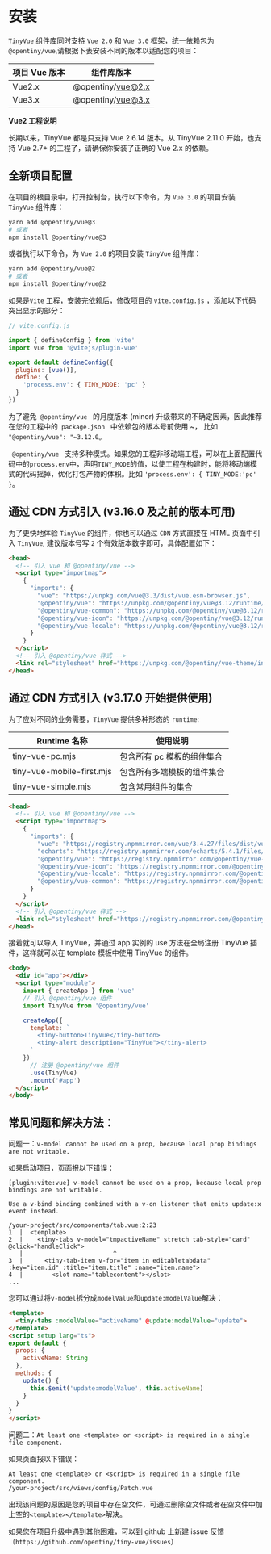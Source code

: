 <!--anchor:on-->

# 安装

`TinyVue` 组件库同时支持 `Vue 2.0` 和 `Vue 3.0` 框架，统一依赖包为`@opentiny/vue`,请根据下表安装不同的版本以适配您的项目：

| 项目 Vue 版本 | 组件库版本        |
| ------------- | ----------------- |
| Vue2.x        | @opentiny/vue@2.x |
| Vue3.x        | @opentiny/vue@3.x |

**Vue2 工程说明**

长期以来，TinyVue 都是只支持 Vue 2.6.14 版本。从 TinyVue 2.11.0 开始，也支持 Vue 2.7+ 的工程了，请确保你安装了正确的 Vue 2.x 的依赖。

## 全新项目配置

在项目的根目录中，打开控制台，执行以下命令，为 `Vue 3.0` 的项目安装 `TinyVue` 组件库：

```bash
yarn add @opentiny/vue@3
# 或者
npm install @opentiny/vue@3
```

或者执行以下命令，为 `Vue 2.0` 的项目安装 `TinyVue` 组件库：

```bash
yarn add @opentiny/vue@2
# 或者
npm install @opentiny/vue@2
```

如果是`Vite` 工程，安装完依赖后，修改项目的 `vite.config.js` ，添加以下代码突出显示的部分：

```js {8-10}
// vite.config.js

import { defineConfig } from 'vite'
import vue from '@vitejs/plugin-vue'

export default defineConfig({
  plugins: [vue()],
  define: {
    'process.env': { TINY_MODE: 'pc' }
  }
})
```

<div class="tip custom-block">
  <p>为了避免<code> @opentiny/vue </code> 的月度版本 (minor) 升级带来的不确定因素，因此推荐在您的工程中的<code> package.json </code> 中依赖包的版本号前使用 ~，
    比如 <code>"@opentiny/vue": "~3.12.0</code>。</p>
  <p><code> @opentiny/vue </code> 支持多种模式。如果您的工程非移动端工程，可以在上面配置代码中的<code>process.env</code>中，声明<code>TINY_MODE</code>的值，以使工程在构建时，能将移动端模式的代码摇掉，优化打包产物的体积。比如 <code>'process.env': { TINY_MODE:'pc' }</code>。</p>
</div>

## 通过 CDN 方式引入 (v3.16.0 及之前的版本可用)

为了更快地体验 `TinyVue` 的组件，你也可以通过 `CDN` 方式直接在 HTML 页面中引入 `TinyVue`, 建议版本号写 `2` 个有效版本数字即可，具体配置如下：

```html
<head>
  <!-- 引入 vue 和 @opentiny/vue -->
  <script type="importmap">
    {
      "imports": {
        "vue": "https://unpkg.com/vue@3.3/dist/vue.esm-browser.js",
        "@opentiny/vue": "https://unpkg.com/@opentiny/vue@3.12/runtime/tiny-vue.mjs",
        "@opentiny/vue-common": "https://unpkg.com/@opentiny/vue@3.12/runtime/tiny-vue-common.mjs",
        "@opentiny/vue-icon": "https://unpkg.com/@opentiny/vue@3.12/runtime/tiny-vue-icon.mjs",
        "@opentiny/vue-locale": "https://unpkg.com/@opentiny/vue@3.12/runtime/tiny-vue-locale.mjs"
      }
    }
  </script>
  <!-- 引入 @opentiny/vue 样式 -->
  <link rel="stylesheet" href="https://unpkg.com/@opentiny/vue-theme/index.css" />
</head>
```

## 通过 CDN 方式引入 (v3.17.0 开始提供使用)

为了应对不同的业务需要，`TinyVue` 提供多种形态的 `runtime`:

| Runtime 名称              | 使用说明                   |
| ------------------------- | -------------------------- |
| tiny-vue-pc.mjs           | 包含所有 pc 模板的组件集合 |
| tiny-vue-mobile-first.mjs | 包含所有多端模板的组件集合 |
| tiny-vue-simple.mjs       | 包含常用组件的集合         |

```html
<head>
  <!-- 引入 vue 和 @opentiny/vue -->
  <script type="importmap">
    {
      "imports": {
        "vue": "https://registry.npmmirror.com/vue/3.4.27/files/dist/vue.runtime.esm-browser.js",
        "echarts": "https://registry.npmmirror.com/echarts/5.4.1/files/dist/echarts.esm.js",
        "@opentiny/vue": "https://registry.npmmirror.com/@opentiny/vue-runtime/3.17/files/dist3/tiny-vue-pc.mjs",
        "@opentiny/vue-icon": "https://registry.npmmirror.com/@opentiny/vue-runtime/3.17/files/dist3/tiny-vue-icon.mjs",
        "@opentiny/vue-locale": "https://registry.npmmirror.com/@opentiny/vue-runtime/3.17/files/dist3/tiny-vue-locale.mjs",
        "@opentiny/vue-common": "https://registry.npmmirror.com/@opentiny/vue-runtime/3.17/files/dist3/tiny-vue-common.mjs"
      }
    }
  </script>
  <!-- 引入 @opentiny/vue 样式 -->
  <link rel="stylesheet" href="https://registry.npmmirror.com/@opentiny/vue-theme/3.17/files/index.css" />
</head>
```

接着就可以导入 TinyVue，并通过 app 实例的 use 方法在全局注册 TinyVue 插件，这样就可以在 template 模板中使用 TinyVue 的组件。

```html
<body>
  <div id="app"></div>
  <script type="module">
    import { createApp } from 'vue'
    // 引入 @opentiny/vue 组件
    import TinyVue from '@opentiny/vue'

    createApp({
      template: `
        <tiny-button>TinyVue</tiny-button>
        <tiny-alert description="TinyVue"></tiny-alert>
      `
    })
      // 注册 @opentiny/vue 组件
      .use(TinyVue)
      .mount('#app')
  </script>
</body>
```

## 常见问题和解决方法：

问题一：`v-model cannot be used on a prop, because local prop bindings are not writable.`

如果启动项目，页面报以下错误：

```shell
[plugin:vite:vue] v-model cannot be used on a prop, because local prop bindings are not writable.

Use a v-bind binding combined with a v-on listener that emits update:x event instead.

/your-project/src/components/tab.vue:2:23
1  |  <template>
2  |    <tiny-tabs v-model="tmpactiveName" stretch tab-style="card" @click="handleClick">
   |                         ^
3  |      <tiny-tab-item v-for="item in editabletabdata" :key="item.id" :title="item.title" :name="item.name">
4  |        <slot name="tablecontent"></slot>
...
```

您可以通过将`v-model`拆分成`modelValue`和`update:modelValue`解决：

```html
<template>
  <tiny-tabs :modelValue="activeName" @update:modelValue="update">
</template>
<script setup lang="ts">
export default {
  props: {
    activeName: String
  },
  methods: {
    update() {
      this.$emit('update:modelValue', this.activeName)
    }
  }
}
</script>
```

问题二：`At least one <template> or <script> is required in a single file component.`

如果页面报以下错误：

```shell
At least one <template> or <script> is required in a single file component.
/your-project/src/views/config/Patch.vue
```

出现该问题的原因是您的项目中存在空文件，可通过删除空文件或者在空文件中加上空的`<template></template>`解决。

如果您在项目升级中遇到其他困难，可以到 github 上新建 issue 反馈（`https://github.com/opentiny/tiny-vue/issues`）
